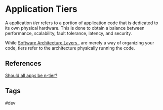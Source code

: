 # Application Tiers

A application *tier* refers to a portion of application code that is dedicated to its own physical hardware. This is done to obtain a balance between performance, scalability, fault tolerance, latency, and security.  

While [Software Architecture Layers ](../202209172045), are merely a way of organizing your code, tiers refer to the architecture physically running the code.  

## References
[Should all apps be n-tier?](https://web.archive.org/web/20200802111420/http://www.lhotka.net:80/weblog/ShouldAllAppsBeNtier.aspx)

## Tags
#dev
